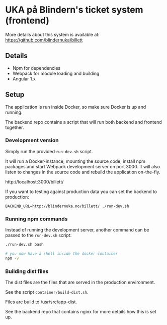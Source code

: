 # UKA på Blindern's ticket system (frontend)

More details about this system is available at:
https://github.com/blindernuka/billett

## Details

* Npm for dependencies
* Webpack for module loading and building
* Angular 1.x

## Setup

The application is run inside Docker, so make sure Docker is up and running.

The backend repo contains a script that will run both backend and frontend together.

### Development version

Simply run the provided `run-dev.sh` script.

It will run a Docker-instance, mounting the source code, install npm packages and
start Webpack development server on port 3000. It will also listen to changes in
the source code and rebuild the application on-the-fly.

http://localhost:3000/billett/

If you want to testing against production data you can set the backend to production:

`BACKEND_URL=http://blindernuka.no/billett/ ./run-dev.sh`

### Running npm commands

Instead of running the development server, another command can be passed
to the `run-dev.sh` script:

```bash
./run-dev.sh bash

# you now have a shell inside the docker container
npm -v
```

### Building dist files

The dist files are the files that are served in the production environment.

See the script `container/build-dist.sh`.

Files are build to /usr/src/app-dist.

See the backend repo that contains nginx for more details how this is set up.
